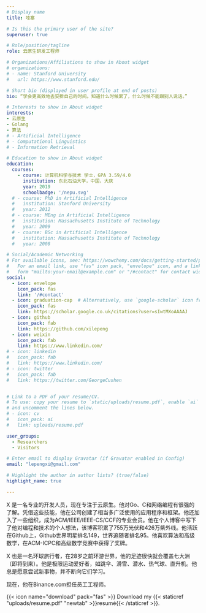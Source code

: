 ```yaml
---
# Display name
title: 哇塞

# Is this the primary user of the site?
superuser: true

# Role/position/tagline
role: 云原生研发工程师

# Organizations/Affiliations to show in About widget
# organizations:
# - name: Stanford University
#   url: https://www.stanford.edu/

# Short bio (displayed in user profile at end of posts)
bio: “学会更高效地去安排自己的时间。知道什么时候累了，什么时候不能跟别人说话。”

# Interests to show in About widget
interests:
- 云原生
- Golang
- 算法
# - Artificial Intelligence
# - Computational Linguistics
# - Information Retrieval

# Education to show in About widget
education:
  courses:
    - course: 计算机科学与技术 学士，GPA 3.59/4.0
      institution: 东北石油大学，中国，大庆
      year: 2019
      schoolbadge: '/nepu.svg'
  # - course: PhD in Artificial Intelligence
  #   institution: Stanford University
  #   year: 2012
  # - course: MEng in Artificial Intelligence
  #   institution: Massachusetts Institute of Technology
  #   year: 2009
  # - course: BSc in Artificial Intelligence
  #   institution: Massachusetts Institute of Technology
  #   year: 2008

# Social/Academic Networking
# For available icons, see: https://wowchemy.com/docs/getting-started/page-builder/#icons
#   For an email link, use "fas" icon pack, "envelope" icon, and a link in the
#   form "mailto:your-email@example.com" or "/#contact" for contact widget.
social:
  - icon: envelope
    icon_pack: fas
    link: '/#contact'
  - icon: graduation-cap  # Alternatively, use `google-scholar` icon from `ai` icon pack
    icon_pack: fas
    link: https://scholar.google.co.uk/citations?user=sIwtMXoAAAAJ
  - icon: github
    icon_pack: fab
    link: https://github.com/xilepeng
  - icon: weixin
    icon_pack: fab
    link: https://www.linkedin.com/
# - icon: linkedin
#   icon_pack: fab
#   link: https://www.linkedin.com/
# - icon: twitter
#   icon_pack: fab
#   link: https://twitter.com/GeorgeCushen


# Link to a PDF of your resume/CV.
# To use: copy your resume to `static/uploads/resume.pdf`, enable `ai` icons in `params.toml`, 
# and uncomment the lines below.
# - icon: cv
#   icon_pack: ai
#   link: uploads/resume.pdf

user_groups:
  - Researchers
  - Visitors

# Enter email to display Gravatar (if Gravatar enabled in Config)
email: "lepengxi@gmail.com"

# Highlight the author in author lists? (true/false)
highlight_name: true

---
```


X 是一名专业的开发人员，现在专注于云原生。他对Go、C和网络编程有很强的了解。凭借这些技能，他在公司创建了相当多广泛使用的应用程序和框架。他还加入了一些组织，成为ACM/IEEE/IEEE-CS/CCF的专业会员。他在个人博客中写下了他对编程和技术的个人想法，该博客积累了755万光伏和426万紫外线。他活跃在Github上，Github世界明星排名149，世界追随者排名95。他喜欢算法和高级数学，在ACM-ICPC和高级数学竞赛中获得了奖牌。

X 也是一名环球旅行者，在28岁之前环游世界，他的足迹很快就会覆盖七大洲（即将到来）。他是极限运动爱好者，如跳伞、滑雪、潜水、热气球、直升机。他总是愿意尝试新事物，并不断向它们学习。

现在，他在Binance.com担任员工工程师。

{{< icon name="download" pack="fas" >}} Download my {{< staticref "uploads/resume.pdf" "newtab" >}}resumé{{< /staticref >}}.
